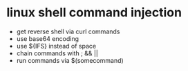 # linux shell command injection

- get reverse shell via curl commands
- use base64 encoding
- use ${IFS} instead of space
- chain commands with ; && ||
- run commands via $(somecommand)
